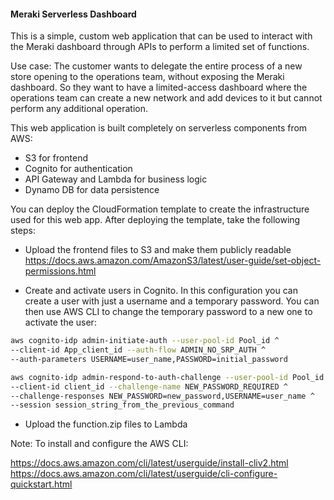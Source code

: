 #### Meraki Serverless Dashboard

This is a simple, custom web application that can be used to interact with the Meraki dashboard through APIs to perform a limited set of functions.

Use case:
The customer wants to delegate the entire process of a new store opening to the operations team, without exposing the Meraki dashboard.
So they want to have a limited-access dashboard where the operations team can create a new network and add devices to it but cannot perform any additional operation.

This web application is built completely on serverless components from AWS:
- S3 for frontend
- Cognito for authentication
- API Gateway and Lambda for business logic
- Dynamo DB for data persistence

You can deploy the CloudFormation template to create the infrastructure used for this web app. After deploying the template, take the following steps:

- Upload the frontend files to S3 and make them publicly readable
https://docs.aws.amazon.com/AmazonS3/latest/user-guide/set-object-permissions.html

- Create and activate users in Cognito. In this configuration you can create a user with just a username and a temporary password.
You can then use AWS CLI to change the temporary password to a new one to activate the user:

```bash
aws cognito-idp admin-initiate-auth --user-pool-id Pool_id ^
--client-id App_client_id --auth-flow ADMIN_NO_SRP_AUTH ^
--auth-parameters USERNAME=user_name,PASSWORD=initial_password

aws cognito-idp admin-respond-to-auth-challenge --user-pool-id Pool_id ^
--client-id client_id --challenge-name NEW_PASSWORD_REQUIRED ^
--challenge-responses NEW_PASSWORD=new_password,USERNAME=user_name ^
--session session_string_from_the_previous_command
```

- Upload the function.zip files to Lambda

Note: To install and configure the AWS CLI:

https://docs.aws.amazon.com/cli/latest/userguide/install-cliv2.html
https://docs.aws.amazon.com/cli/latest/userguide/cli-configure-quickstart.html